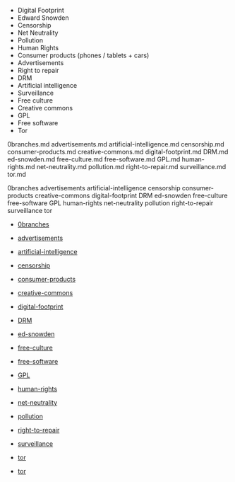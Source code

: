 * Digital Footprint
* Edward Snowden
* Censorship
* Net Neutrality
* Pollution
* Human Rights
* Consumer products (phones / tablets + cars)
* Advertisements
* Right to repair
* DRM
* Artificial intelligence
* Surveillance
* Free culture
* Creative commons
* GPL
* Free software
* Tor

0branches.md
advertisements.md
artificial-intelligence.md
censorship.md
consumer-products.md
creative-commons.md
digital-footprint.md
DRM.md
ed-snowden.md
free-culture.md
free-software.md
GPL.md
human-rights.md
net-neutrality.md
pollution.md
right-to-repair.md
surveillance.md
tor.md

0branches
advertisements
artificial-intelligence
censorship
consumer-products
creative-commons
digital-footprint
DRM
ed-snowden
free-culture
free-software
GPL
human-rights
net-neutrality
pollution
right-to-repair
surveillance
tor

* [0branches](/documents/why-care/more-info/0branches)
* [advertisements](../documents/why-care/more-info/advertisements)
* [artificial-intelligence](../documents/why-care/more-info/artificial-intelligence)
* [censorship](../documents/why-care/more-info/censorship)
* [consumer-products](../documents/why-care/more-info/consumer-products)
* [creative-commons](../documents/why-care/more-info/creative-commons)
* [digital-footprint](../documents/why-care/more-info/digital-footprint)
* [DRM](../documents/why-care/more-info/DRM)
* [ed-snowden](../documents/why-care/more-info/ed-snowden)
* [free-culture](../documents/why-care/more-info/free-culture)
* [free-software](../documents/why-care/more-info/free-software)
* [GPL](../documents/why-care/more-info/GPL)
* [human-rights](../documents/why-care/more-info/human-rights)
* [net-neutrality](../documents/why-care/more-info/net-neutrality)
* [pollution](../documents/why-care/more-info/pollution)
* [right-to-repair](../documents/why-care/more-info/right-to-repair)
* [surveillance](../documents/why-care/more-info/surveillance)
* [tor](../documents/why-care/more-info/tor)





* [tor](../documents/why-care/more-info/tor)
